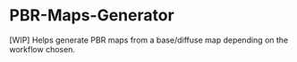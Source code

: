 # PBR-Maps-Generator
[WIP] Helps generate PBR maps from a base/diffuse map depending on the workflow chosen.
